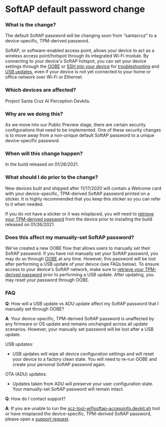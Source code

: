 # SoftAP default password change

### What is the change?

The default SoftAP password will be changing soon from “santacruz” to a device-specific, TPM-derived password.

SoftAP, or software-enabled access point, allows your device to act as a wireless access point/hotspot through its integrated Wi-Fi module. By connecting to your device's SoftAP hotspot, you can set your device settings through the [OOBE](https://github.com/microsoft/Project-Santa-Cruz-Preview/blob/main/user-guides/getting_started/oobe.md) or [SSH into your device](https://github.com/microsoft/Project-Santa-Cruz-Preview/blob/main/user-guides/general/troubleshooting/ssh_and_serial_connection_setup.md) for [troubleshooting](https://github.com/microsoft/Project-Santa-Cruz-Preview/blob/main/user-guides/general/troubleshooting/general_devkit_troubleshooting.md) and [USB updates](https://github.com/microsoft/Project-Santa-Cruz-Preview/blob/main/user-guides/updating/usb_updating.md), even if your device is not yet connected to your home or office network over Wi-Fi or Ethernet.

### Which devices are affected?

Project Santa Cruz AI Perception Devkits.

### Why are we doing this?

As we move into our Public Preview stage, there are certain security configurations that need to be implemented. One of these security changes is to move away from a non-unique default SoftAP password to a unique device-specific password.

### When will this change happen?

In the build released on 01/26/2021.

### What should I do prior to the change?

New devices built and shipped after 11/17/2020 will contain a Welcome card with your device-specific, TPM-derived SoftAP password printed on a sticker. It is highly recommended that you keep this sticker so you can refer to it when needed.

If you do not have a sticker or it was misplaced, you will need to [retrieve your TPM-derived password](https://github.com/microsoft/Project-Santa-Cruz-Preview/blob/main/tools/SoftAP-access-info-tool/README.md) from the device prior to installing the build released on 01/26/2021.  

### Does this affect my manually-set SoftAP password?

We’ve created a new OOBE flow that allows users to manually set their SoftAP password. If you have not manually set your SoftAP password, you may do so through [OOBE](https://github.com/microsoft/Project-Santa-Cruz-Preview/blob/main/user-guides/getting_started/oobe.md) at any time. However, this password will be lost after performing a USB update of your deivce (see FAQs below). To ensure access to your device's SoftAP network, make sure to [retrieve your TPM-derived password](https://github.com/microsoft/Project-Santa-Cruz-Preview/blob/main/tools/SoftAP-access-info-tool/README.md) prior to performing a USB update. After updating, you may reset your password through OOBE. 

### FAQ

**Q**: How will a USB update vs ADU update affect my SoftAP password that I manually set through OOBE?

**A**: Your device-specific, TPM-derived SoftAP password is unaffected by any firmware or OS update and remains unchanged across all update scenarios. However, your manually set password will be lost after a USB update.

USB updates:

- USB updates will wipe all device configuration settings and will reset your device to a factory clean state.  You will need to re-run OOBE and create your personal SoftAP password again.

OTA (ADU) updates:

- Updates taken from ADU will preserve your user configuration state. Your manually-set SoftAP password will remain intact.

**Q**: How do I contact support?

**A**: If you are unable to run the [scz-tool-wifisoftap-accessinfo.devkit.sh](https://github.com/microsoft/Project-Santa-Cruz-Preview/tree/main/tools/SoftAP-access-info-tool) tool or have misplaced the device-specific, TPM-derived SoftAP password, please open a [support request](https://github.com/microsoft/Project-Santa-Cruz-Preview/blob/main/user-guides/general/get-support.md).
